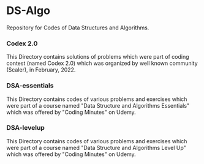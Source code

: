 # DS-Algo
Repository for Codes of Data Structures and Algorithms.


<h3> Codex 2.0 </h3>
This Directory contains solutions of problems which were part of coding contest (named Codex 2.0) which was organized by well known community (Scaler), in February, 2022.


<h3> DSA-essentials </h3>
This Directory contains codes of various problems and exercises which were part of a course named "Data Structure and Algorithms Essentials" which was offered by "Coding Minutes" on Udemy.


<h3> DSA-levelup </h3>
This Directory contains codes of various problems and exercises which were part of a course named "Data Structure and Algorithms Level Up" which was offered by "Coding Minutes" on Udemy.